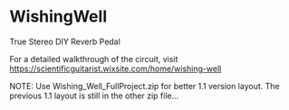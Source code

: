 # WishingWell
True Stereo DIY Reverb Pedal

For a detailed walkthrough of the circuit, visit https://scientificguitarist.wixsite.com/home/wishing-well

NOTE: Use Wishing_Well_FullProject.zip for better 1.1 version layout. The previous 1.1 layout is still in the other zip file...
